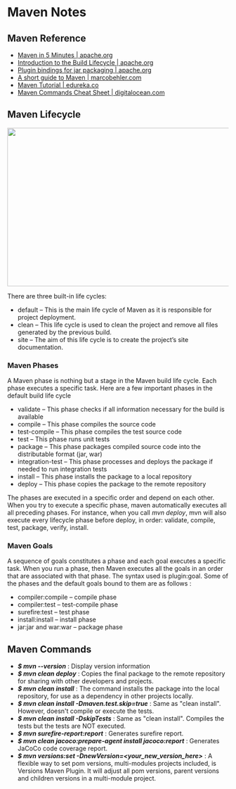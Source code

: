 # Maven Notes

## Maven Reference
* [Maven in 5 Minutes | apache.org](https://maven.apache.org/guides/getting-started/maven-in-five-minutes.html)
* [Introduction to the Build Lifecycle | apache.org](https://maven.apache.org/guides/introduction/introduction-to-the-lifecycle.html)
* [Plugin bindings for jar packaging | apache.org](https://maven.apache.org/ref/3.5.0/maven-core/default-bindings.html#Plugin_bindings_for_jar_packaging)
* [A short guide to Maven | marcobehler.com](https://www.marcobehler.com/guides/mvn-clean-install-a-short-guide-to-maven)
* [Maven Tutorial | edureka.co](https://www.edureka.co/blog/maven-tutorial/)
* [Maven Commands Cheat Sheet | digitalocean.com](https://www.digitalocean.com/community/tutorials/maven-commands-options-cheat-sheet#maven-commands-cheat-sheet)


## Maven Lifecycle
<img src="https://github.com/navrwork/dev-notes/assets/149756645/788006d0-3a39-44eb-bb56-01d332f9c03f" height="360" width="720" />

There are three built-in life cycles:
* default – This is the main life cycle of Maven as it is responsible for project deployment.
* clean – This life cycle is used to clean the project and remove all files generated by the previous build.
* site – The aim of this life cycle is to create the project’s site documentation.

### Maven Phases
A Maven phase is nothing but a stage in the Maven build life cycle. Each phase executes a specific task. Here are a few important phases in the default build life cycle

* validate –  This phase checks if all information necessary for the build is available
* compile – This phase compiles the source code
* test-compile – This phase compiles the test source code
* test – This phase runs unit tests
* package – This phase packages compiled source code into the distributable format (jar, war)
* integration-test – This phase processes and deploys the package if needed to run integration tests
* install – This phase installs the package to a local repository
* deploy – This phase copies the package to the remote repository

The phases are executed in a specific order and depend on each other. When you try to execute a specific phase, maven automatically executes all all preceding phases. For instance, when you call _mvn deploy_, mvn will also execute every lifecycle phase before deploy, in order: validate, compile, test, package, verify, install.

### Maven Goals
A sequence of goals constitutes a phase and each goal executes a specific task. When you run a phase, then Maven executes all the goals in an order that are associated with that phase. The syntax used is plugin:goal. Some of the phases and the default goals bound to them are as follows :
* compiler:compile – compile phase
* compiler:test – test-compile phase
* surefire:test – test phase
* install:install – install phase
* jar:jar and war:war – package phase

## Maven Commands
* **_$ mvn --version_** : Display version information
* **_$ mvn clean deploy_** : Copies the final package to the remote repository for sharing with other developers and projects.
* **_$ mvn clean install_** : The command installs the package into the local repository, for use as a dependency in other projects locally.
* **_$ mvn clean install -Dmaven.test.skip=true_** : Same as "clean install". However, doesn't compile or execute the tests.
* **_$ mvn clean install -DskipTests_** : Same as "clean install". Compiles the tests but the tests are NOT executed.
* **_$ mvn surefire-report:report_** : Generates surefire report.
* **_$ mvn clean jacoco:prepare-agent install jacoco:report_** : Generates JaCoCo code coverage report.
* **_$ mvn versions:set -DnewVersion=<your_new_version_here>_** : A flexible way to set pom versions, multi-modules projects included, is Versions Maven Plugin. It will adjust all pom versions, parent versions and children versions in a multi-module project.
